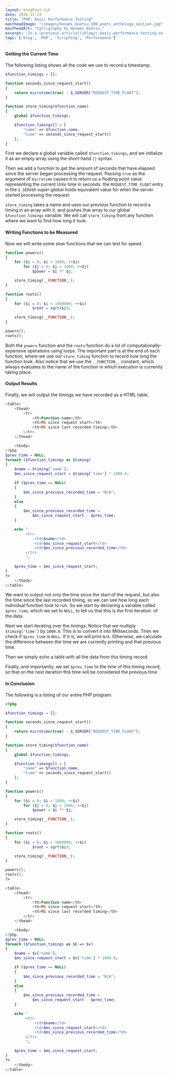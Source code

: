 ```yaml
---
layout: blogPost.njk
date: 2018-11-23
title: "PHP: Basic Performance Testing"
mastheadImage: "/images/honami_koetsu_100_poets_anthology_section.jpg"
mastheadAlt: "Calligraphy by Honami Koetsu."
excerpt: "In a [previous article](/blog/c-basic-performance-testing-on-linux) we looked at how you can test the performance of a C Program by using a high resolution timer. PHP has a similar capability, made available through the [microtime](https://secure.php.net/manual/en/function.microtime.php) function."
tags: ['blog', 'PHP', 'Scripting', 'Performance']
---
```


#### Getting the Current Time

The following listing shows all the code we use to record a timestamp.

```php
$function_timings = [];

function seconds_since_request_start()
{
    return microtime(true) - $_SERVER["REQUEST_TIME_FLOAT"];
}

function store_timing($function_name)
{
    global $function_timings;

    $function_timings[] = [
        "name" => $function_name,
        "time" => seconds_since_request_start()
    ];
}
```

First we declare a global variable called `$function_timings`, and we initialize it as an empty array using the short-hand `[]` syntax.

Then we add a function to get the amount of seconds that have elapsed since the server began processing the request. Passing `true` as the argument of `microtime` causes it to return us a floating point value representing the current Unix time in seconds. the `REQUEST_TIME_FLOAT` entry in the `$_SERVER` super-global holds equivalent value for when the server started processing the request.

`store_timing` takes a name and uses our previous function to record a timing in an array with it, and pushes that array to our global `$function_timings` variable. We will call `store_timing` from any function where we want to find how long it took.

#### Writing Functions to be Measured

Now we will write some slow functions that we can test for speed.

```php
function powers()
{
    for ($i = 0; $i < 1000; ++$i)
        for ($j = 0; $j < 1000; ++$j)
            $power = $i ** $j;

    store_timing(__FUNCTION__);
}

function roots()
{
    for ($i = 0; $i < 1000000; ++$i)
            $root = sqrt($i);

    store_timing(__FUNCTION__);
}

powers();
roots();
```

Both the `powers` function and the `roots` function do a lot of computationally-expensive operations using loops. The important part is at the end of each function, where we use our `store_timing` function to record how long the function took. Also notice that we use the `__FUNCTION__` constant, which always evaluates to the name of the function in which execution is currently taking place.

#### Output Results

Finally, we will output the timings we have recorded as a HTML table.

```php
<table>
    <thead> 
        <tr>
            <th>Function name</th> 
            <th>MS since request start</th>
            <th>MS since last recorded timing</th>
        </tr>
    </thead>

    <tbody>
<?php
$prev_time = NULL;
foreach ($function_timings as $timing)
{
    $name = $timing['name'];
    $ms_since_request_start = $timing['time'] * 1000.0;

    if ($prev_time == NULL)
    {
        $ms_since_previous_recorded_time = "N/A";
    }
    else
    {
        $ms_since_previous_recorded_time = 
            $ms_since_request_start - $prev_time;
    }

    echo "
         <tr>
             <td>$name</td>
             <td>$ms_since_request_start</td>
             <td>$ms_since_previous_recorded_time</td>
         </tr>
         ";

    $prev_time = $ms_since_request_start;
}
?>
    </tbody>
</table>
```

We want to output not only the time since the start of the request, but also the time since the last recorded timing, so we can see how long each individual function took to run. So we start by declaring a variable called `$prev_time`, which we set to `NULL`, to tell us that this is the first iteration  of the data.

Next we start iterating over the timings. Notice that we multiply `$timing['time']` by `1000.0`. This is to convert it into Milliseconds. Then we check if `$prev_time` is `NULL`. If it is, we will print `N/A`. Otherwise, we calculate the difference between the time we are currently printing and that previous time.

Then we simply echo a table with all the data from this timing record.

Finally, and importantly, we set `$prev_time` to the time of this timing record, so that on the next iteration this time will be considered the previous time.

#### In Conclusion

The following is a listing of our entire PHP program:

```php
<?php

$function_timings = [];

function seconds_since_request_start()
{
    return microtime(true) - $_SERVER["REQUEST_TIME_FLOAT"];
}

function store_timing($function_name)
{
    global $function_timings;

    $function_timings[] = [
        "name" => $function_name,
        "time" => seconds_since_request_start()
    ];
}

function powers()
{
    for ($i = 0; $i < 1000; ++$i)
        for ($j = 0; $j < 1000; ++$j)
            $power = $i ** $j;

    store_timing(__FUNCTION__);
}

function roots()
{
    for ($i = 0; $i < 1000000; ++$i)
            $root = sqrt($i);

    store_timing(__FUNCTION__);
}

powers();
roots();
?>

<table>
    <thead> 
        <tr>
            <th>Function name</th> 
            <th>MS since request start</th>
            <th>MS since last recorded timing</th>
        </tr>
    </thead>

    <tbody>
<?php
$prev_time = NULL;
foreach ($function_timings as $k => $v)
{
    $name = $v['name'];
    $ms_since_request_start = $v['time'] * 1000.0;

    if ($prev_time == NULL)
    {
        $ms_since_previous_recorded_time = "N/A";
    }
    else
    {
        $ms_since_previous_recorded_time = 
            $ms_since_request_start - $prev_time;
    }

    echo "
         <tr>
             <td>$name</td>
             <td>$ms_since_request_start</td>
             <td>$ms_since_previous_recorded_time</td>
         </tr>
         ";

    $prev_time = $ms_since_request_start;
}
?>
    </tbody>
</table>
```
